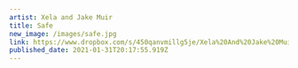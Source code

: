 ```yaml
---
artist: Xela and Jake Muir
title: Safe
new_image: /images/safe.jpg
link: https://www.dropbox.com/s/450qanvmillg5je/Xela%20And%20Jake%20Muir.zip?dl=0
published_date: 2021-01-31T20:17:55.919Z
---
```

